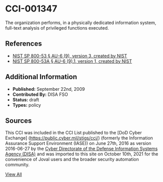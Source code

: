# CCI-001347

The organization performs, in a physically dedicated information system, full-text analysis of privileged functions executed.

## References ##

* [NIST SP 800-53 § AU-6 (9), version 3, created by NIST](http://csrc.nist.gov/publications/PubsSPs.html)
* [NIST SP 800-53A § AU-6 (9).1, version 1, created by NIST](http://csrc.nist.gov/publications/PubsSPs.html)


## Additional Information ##

* **Published:** September 22nd, 2009
* **Contributed By:** DISA FSO
* **Status:** draft
* **Types:** policy

## Sources ##

This CCI was included in the CCI List published to the [DoD Cyber Exchange]
(https://public.cyber.mil/stigs/cci/) (formerly the Information Assurance Support Environment
(IASE)) on June 27th, 2016 as version 2016-06-27 by the [Cyber Directorate of the Defense 
Information Systems Agency (DISA)](https://public.cyber.mil/about-cyber/) and was imported to 
this site on October 10th, 2021 for the convenience of Joval users and the broader security automation community.

[View All](../README.md)
